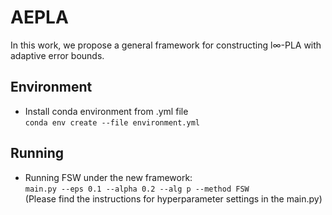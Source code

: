 # AEPLA
In this work, we propose a general framework for constructing l∞-PLA with adaptive error bounds.
## Environment
* Install conda environment from .yml file  
`conda env create --file environment.yml`
## Running
* Running FSW under the new framework:  
`main.py --eps 0.1 --alpha 0.2 --alg p --method FSW`  
(Please find the instructions for hyperparameter settings in the main.py)
